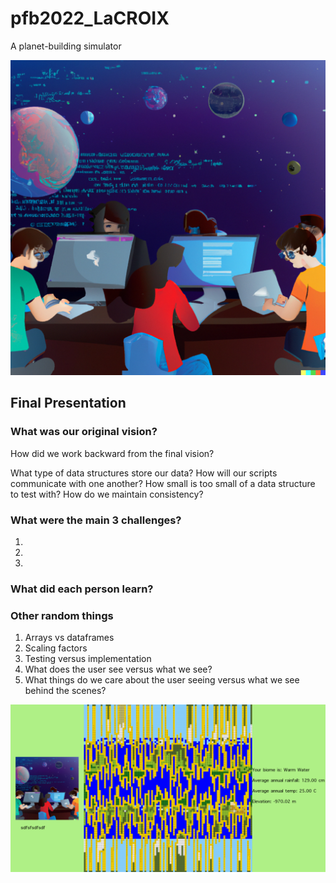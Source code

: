 # pfb2022_LaCROIX
A planet-building simulator

![LaCroix Logo](/CodingPlanetsLogo.png)


## Final Presentation

### What was our original vision?

How did we work backward from the final vision?

What type of data structures store our data?
How will our scripts communicate with one another?
How small is too small of a data structure to test with?
How do we maintain consistency?

### What were the main 3 challenges?

1. 
2. 
3. 

### What did each person learn?

### Other random things

1. Arrays vs dataframes
2. Scaling factors
3. Testing versus implementation
4. What does the user see versus what we see?
5. What things do we care about the user seeing versus what we see behind the scenes?

![Builtworld Screen](/gamescreen.png)
